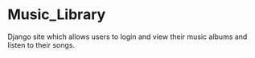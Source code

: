 # Music_Library
Django site which allows users to login and view their music albums and listen to their songs.
